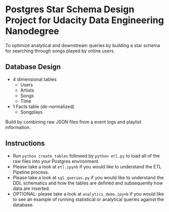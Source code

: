 # Postgres Star Schema Design Project for Udacity Data Engineering Nanodegree

To optimize analytical and downstream queries by building a star schema for searching through songs played by online users. 

## Database Design
* 4 dimensional tables
  * Users
  * Artists
  * Songs
  * Time
* 1 Facts table (de-normalized)
  * Songplays
  
Build by combining raw JSON files from a event logs and playlist information. 

## Instructions
* Run `python create_tables` followed by `python etl.py` to load all of the raw files into your Postgres environment.
* Please take a look at `etl.ipynb` if you would like to understand the ETL Pipeline process.
* Please take a look at `sql_queries.py` if you would like to understand the DDL schematics and how the tables are defined and subsequently how data are inserted.
* OPTIONAL: please take a look at `analytics_demo.ipynb` if you would like to see an example of running statistical or analytical queries against the database.
